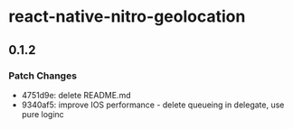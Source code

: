 # react-native-nitro-geolocation

## 0.1.2

### Patch Changes

- 4751d9e: delete README.md
- 9340af5: improve IOS performance - delete queueing in delegate, use pure loginc
